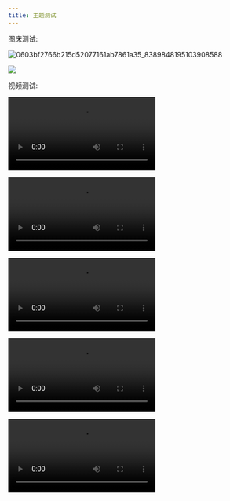 ```yaml
---
title: 主题测试
---
```


图床测试:

![0603bf2766b215d52077161ab7861a35_8389848195103908588](https://raw.githubusercontent.com/JasonMa0012/jasonma0012.github.io/pic/202302082207054.png)

![](https://raw.githubusercontent.com/JasonMa0012/jasonma0012.github.io/pic/202302082216859.jpg)

视频测试:

<video src="https://raw.githubusercontent.com/JasonMa0012/jasonma0012.github.io/pic/202302082216555.mp4"></video>

<video src="https://raw.githubusercontent.com/JasonMa0012/jasonma0012.github.io/pic/202302082217539.mp4"></video>

<video src="https://cdn-animation.artstation.com/p/video_sources/001/143/303/25.mp4"></video>

<video src="https://raw.githubusercontent.com/JasonMa0012/jasonma0012.github.io/pic/202302082305504.webm"></video>

![](https://raw.githubusercontent.com/JasonMa0012/jasonma0012.github.io/pic/202302082305504.webm)

